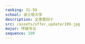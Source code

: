 ```yaml
---
ranking: 31-50
school: 波士顿大学
description: 全美第四十
src: /assets/offer_update/199.jpg
major: 传媒专业
sequence: 199
---
```

